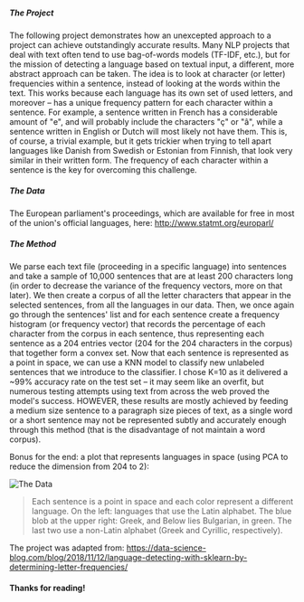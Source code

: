 ##### The Project
The following project demonstrates how an unexcepted approach to a project can achieve outstandingly accurate results. Many NLP projects that deal with text often tend to use bag-of-words models (TF-IDF, etc.), but for the mission of detecting a language based on textual input, a different, more abstract approach can be taken. The idea is to look at character (or letter) frequencies within a sentence, instead of looking at the words within the text. This works because each language has its own set of used letters, and moreover – has a unique frequency pattern for each character within a sentence. For example, a sentence written in French has a considerable amount of "e", and will probably include the characters "ç" or "â", while a sentence written in English or Dutch will most likely not have them. This is, of course, a trivial example, but it gets trickier when trying to tell apart languages like Danish from Swedish or Estonian from Finnish, that look very similar in their written form. The frequency of each character within a sentence is the key for overcoming this challenge.

##### The Data
The European parliament's proceedings, which are available for free in most of the union's official languages, here: http://www.statmt.org/europarl/

##### The Method
We parse each text file (proceeding in a specific language) into sentences and take a sample of 10,000 sentences that are at least 200 characters long (in order to decrease the variance of the frequency vectors, more on that later). We then create a corpus of all the letter characters that appear in the selected sentences, from all the languages in our data. Then, we once again go through the sentences' list and for each sentence create a frequency histogram (or frequency vector) that records the percentage of each character from the corpus in each sentence, thus representing each sentence as a 204 entries vector (204 for the 204 characters in the corpus) that together form a convex set. Now that each sentence is represented as a point in space, we can use a KNN model to classify new unlabeled sentences that we introduce to the classifier. 
I chose K=10 as it delivered a ~99% accuracy rate on the test set – it may seem like an overfit, but numerous testing attempts using text from across the web proved the model's success. HOWEVER, these results are mostly achieved by feeding a medium size sentence to a paragraph size pieces of text, as a single word or a short sentence may not be represented subtly and accurately enough through this method (that is the disadvantage of not maintain a word corpus).

Bonus for the end: a plot that represents languages in space (using PCA to reduce the dimension from 204 to 2):

![The Data](https://i.ibb.co/9pKjryy/pca.png "The Data")
>Each sentence is a point in space and each color represent a different language. On the left: languages that use the Latin alphabet. The blue blob at the upper right: Greek, and Below lies Bulgarian, in green. The last two use a non-Latin alphabet (Greek and Cyrillic, respectively).

The project was adapted from: https://data-science-blog.com/blog/2018/11/12/language-detecting-with-sklearn-by-determining-letter-frequencies/

#### Thanks for reading!
